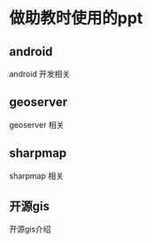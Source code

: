 # 做助教时使用的ppt

## android

android 开发相关

## geoserver

geoserver 相关

## sharpmap

sharpmap 相关

## 开源gis

开源gis介绍